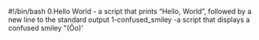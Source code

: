 #!/bin/bash
0.Hello World - a script that prints “Hello, World”, followed by a new line to the standard output
1-confused_smiley -a script that displays a confused smiley "(Ôo)'
